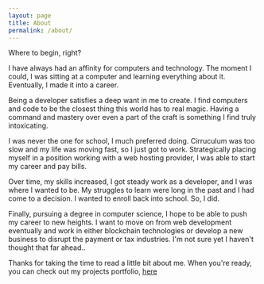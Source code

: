 ```yaml
---
layout: page
title: About
permalink: /about/
---
```


Where to begin, right? 

I have always had an affinity for computers and technology.
The moment I could, I was sitting at a computer and learning everything about it.
Eventually, I made it into a career. 

Being a developer satisfies a deep want in me to create.
I find computers and code to be the closest thing this world has to real magic.
Having a command and mastery over even a part of the craft is something I find truly intoxicating.

I was never the one for school, I much preferred doing. Cirruculum was too slow and my life was moving fast,
so I just got to work. Strategically placing myself in a position working with a web hosting provider, I was
able to start my career and pay bills. 

Over time, my skills increased, I got steady work as a developer, and I was where I wanted to be.
My struggles to learn were long in the past and I had come to a decision.
I wanted to enroll back into school. So, I did. 

Finally, pursuing a degree in computer science, I hope to be able to push my career to new heights.
I want to move on from web development eventually and work in either blockchain technologies or 
develop a new business to disrupt the payment or tax industries. I'm not sure yet I haven't 
thought that far ahead..

Thanks for taking the time to read a little bit about me. When you're ready, you can check out my projects
portfolio, [here](/projects)
